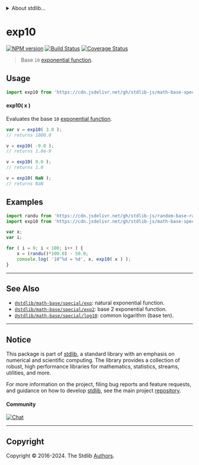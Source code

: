 <!--

@license Apache-2.0

Copyright (c) 2022 The Stdlib Authors.

Licensed under the Apache License, Version 2.0 (the "License");
you may not use this file except in compliance with the License.
You may obtain a copy of the License at

   http://www.apache.org/licenses/LICENSE-2.0

Unless required by applicable law or agreed to in writing, software
distributed under the License is distributed on an "AS IS" BASIS,
WITHOUT WARRANTIES OR CONDITIONS OF ANY KIND, either express or implied.
See the License for the specific language governing permissions and
limitations under the License.

-->


<details>
  <summary>
    About stdlib...
  </summary>
  <p>We believe in a future in which the web is a preferred environment for numerical computation. To help realize this future, we've built stdlib. stdlib is a standard library, with an emphasis on numerical and scientific computation, written in JavaScript (and C) for execution in browsers and in Node.js.</p>
  <p>The library is fully decomposable, being architected in such a way that you can swap out and mix and match APIs and functionality to cater to your exact preferences and use cases.</p>
  <p>When you use stdlib, you can be absolutely certain that you are using the most thorough, rigorous, well-written, studied, documented, tested, measured, and high-quality code out there.</p>
  <p>To join us in bringing numerical computing to the web, get started by checking us out on <a href="https://github.com/stdlib-js/stdlib">GitHub</a>, and please consider <a href="https://opencollective.com/stdlib">financially supporting stdlib</a>. We greatly appreciate your continued support!</p>
</details>

# exp10

[![NPM version][npm-image]][npm-url] [![Build Status][test-image]][test-url] [![Coverage Status][coverage-image]][coverage-url] <!-- [![dependencies][dependencies-image]][dependencies-url] -->

> Base `10` [exponential function][exponential-function].



<section class="usage">

## Usage

```javascript
import exp10 from 'https://cdn.jsdelivr.net/gh/stdlib-js/math-base-special-exp10@deno/mod.js';
```

#### exp10( x )

Evaluates the base `10` [exponential function][exponential-function].

```javascript
var v = exp10( 3.0 );
// returns 1000.0

v = exp10( -9.0 );
// returns 1.0e-9

v = exp10( 0.0 );
// returns 1.0

v = exp10( NaN );
// returns NaN
```

</section>

<!-- /.usage -->

<section class="examples">

## Examples

<!-- eslint no-undef: "error" -->

```javascript
import randu from 'https://cdn.jsdelivr.net/gh/stdlib-js/random-base-randu@deno/mod.js';
import exp10 from 'https://cdn.jsdelivr.net/gh/stdlib-js/math-base-special-exp10@deno/mod.js';

var x;
var i;

for ( i = 0; i < 100; i++ ) {
    x = (randu()*100.0) - 50.0;
    console.log( '10^%d = %d', x, exp10( x ) );
}
```

</section>

<!-- /.examples -->

<!-- C interface documentation. -->



<!-- Section for related `stdlib` packages. Do not manually edit this section, as it is automatically populated. -->

<section class="related">

* * *

## See Also

-   <span class="package-name">[`@stdlib/math-base/special/exp`][@stdlib/math/base/special/exp]</span><span class="delimiter">: </span><span class="description">natural exponential function.</span>
-   <span class="package-name">[`@stdlib/math-base/special/exp2`][@stdlib/math/base/special/exp2]</span><span class="delimiter">: </span><span class="description">base 2 exponential function.</span>
-   <span class="package-name">[`@stdlib/math-base/special/log10`][@stdlib/math/base/special/log10]</span><span class="delimiter">: </span><span class="description">common logarithm (base ten).</span>

</section>

<!-- /.related -->

<!-- Section for all links. Make sure to keep an empty line after the `section` element and another before the `/section` close. -->


<section class="main-repo" >

* * *

## Notice

This package is part of [stdlib][stdlib], a standard library with an emphasis on numerical and scientific computing. The library provides a collection of robust, high performance libraries for mathematics, statistics, streams, utilities, and more.

For more information on the project, filing bug reports and feature requests, and guidance on how to develop [stdlib][stdlib], see the main project [repository][stdlib].

#### Community

[![Chat][chat-image]][chat-url]

---

## Copyright

Copyright &copy; 2016-2024. The Stdlib [Authors][stdlib-authors].

</section>

<!-- /.stdlib -->

<!-- Section for all links. Make sure to keep an empty line after the `section` element and another before the `/section` close. -->

<section class="links">

[npm-image]: http://img.shields.io/npm/v/@stdlib/math-base-special-exp10.svg
[npm-url]: https://npmjs.org/package/@stdlib/math-base-special-exp10

[test-image]: https://github.com/stdlib-js/math-base-special-exp10/actions/workflows/test.yml/badge.svg?branch=v0.2.2
[test-url]: https://github.com/stdlib-js/math-base-special-exp10/actions/workflows/test.yml?query=branch:v0.2.2

[coverage-image]: https://img.shields.io/codecov/c/github/stdlib-js/math-base-special-exp10/main.svg
[coverage-url]: https://codecov.io/github/stdlib-js/math-base-special-exp10?branch=main

<!--

[dependencies-image]: https://img.shields.io/david/stdlib-js/math-base-special-exp10.svg
[dependencies-url]: https://david-dm.org/stdlib-js/math-base-special-exp10/main

-->

[chat-image]: https://img.shields.io/gitter/room/stdlib-js/stdlib.svg
[chat-url]: https://app.gitter.im/#/room/#stdlib-js_stdlib:gitter.im

[stdlib]: https://github.com/stdlib-js/stdlib

[stdlib-authors]: https://github.com/stdlib-js/stdlib/graphs/contributors

[umd]: https://github.com/umdjs/umd
[es-module]: https://developer.mozilla.org/en-US/docs/Web/JavaScript/Guide/Modules

[deno-url]: https://github.com/stdlib-js/math-base-special-exp10/tree/deno
[deno-readme]: https://github.com/stdlib-js/math-base-special-exp10/blob/deno/README.md
[umd-url]: https://github.com/stdlib-js/math-base-special-exp10/tree/umd
[umd-readme]: https://github.com/stdlib-js/math-base-special-exp10/blob/umd/README.md
[esm-url]: https://github.com/stdlib-js/math-base-special-exp10/tree/esm
[esm-readme]: https://github.com/stdlib-js/math-base-special-exp10/blob/esm/README.md
[branches-url]: https://github.com/stdlib-js/math-base-special-exp10/blob/main/branches.md

[exponential-function]: https://en.wikipedia.org/wiki/Exponential_function

<!-- <related-links> -->

[@stdlib/math/base/special/exp]: https://github.com/stdlib-js/math-base-special-exp/tree/deno

[@stdlib/math/base/special/exp2]: https://github.com/stdlib-js/math-base-special-exp2/tree/deno

[@stdlib/math/base/special/log10]: https://github.com/stdlib-js/math-base-special-log10/tree/deno

<!-- </related-links> -->

</section>

<!-- /.links -->
